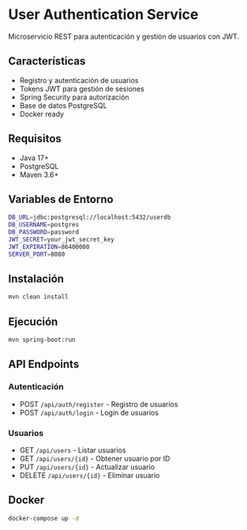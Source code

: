 # User Authentication Service

Microservicio REST para autenticación y gestión de usuarios con JWT.

## Características

- Registro y autenticación de usuarios
- Tokens JWT para gestión de sesiones
- Spring Security para autorización
- Base de datos PostgreSQL
- Docker ready

## Requisitos

- Java 17+
- PostgreSQL
- Maven 3.6+

## Variables de Entorno

```bash
DB_URL=jdbc:postgresql://localhost:5432/userdb
DB_USERNAME=postgres
DB_PASSWORD=password
JWT_SECRET=your_jwt_secret_key
JWT_EXPIRATION=86400000
SERVER_PORT=8080
```

## Instalación

```bash
mvn clean install
```

## Ejecución

```bash
mvn spring-boot:run
```

## API Endpoints

### Autenticación
- POST `/api/auth/register` - Registro de usuarios
- POST `/api/auth/login` - Login de usuarios

### Usuarios
- GET `/api/users` - Listar usuarios
- GET `/api/users/{id}` - Obtener usuario por ID
- PUT `/api/users/{id}` - Actualizar usuario
- DELETE `/api/users/{id}` - Eliminar usuario

## Docker

```bash
docker-compose up -d
```